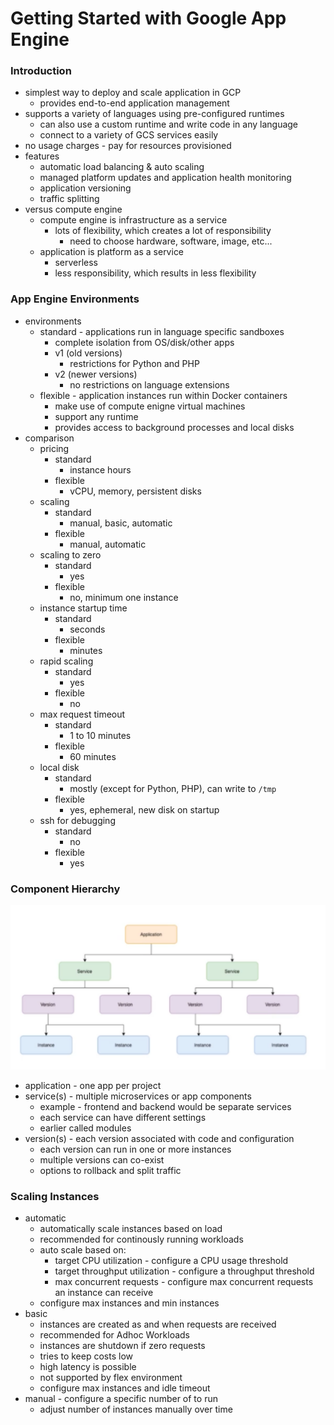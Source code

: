 # Getting Started with Google App Engine

### Introduction

- simplest way to deploy and scale application in GCP
  - provides end-to-end application management
- supports a variety of languages using pre-configured runtimes
  - can also use a custom runtime and write code in any language
  - connect to a variety of GCS services easily
- no usage charges - pay for resources provisioned
- features
  - automatic load balancing & auto scaling
  - managed platform updates and application health monitoring
  - application versioning
  - traffic splitting
- versus compute engine
  - compute engine is infrastructure as a service
    - lots of flexibility, which creates a lot of responsibility
      - need to choose hardware, software, image, etc...
  - application is platform as a service
    - serverless
    - less responsibility, which results in less flexibility

### App Engine Environments

- environments
  - standard - applications run in language specific sandboxes
    - complete isolation from OS/disk/other apps
    - v1 (old versions)
      - restrictions for Python and PHP
    - v2 (newer versions)
      - no restrictions on language extensions
  - flexible - application instances run within Docker containers
    - make use of compute enigne virtual machines
    - support any runtime
    - provides access to background processes and local disks
- comparison
  - pricing
    - standard
      - instance hours
    - flexible
      - vCPU, memory, persistent disks
  - scaling
    - standard
      - manual, basic, automatic
    - flexible
      - manual, automatic
  - scaling to zero
    - standard
      - yes
    - flexible
      - no, minimum one instance
  - instance startup time
    - standard
      - seconds
    - flexible
      - minutes
  - rapid scaling
    - standard
      - yes
    - flexible
      - no
  - max request timeout
    - standard
      - 1 to 10 minutes
    - flexible
      - 60 minutes
  - local disk
    - standard
      - mostly (except for Python, PHP), can write to `/tmp`
    - flexible
      - yes, ephemeral, new disk on startup
  - ssh for debugging
    - standard
      - no
    - flexible
      - yes

### Component Hierarchy

![App Engine Hierarchy](./assets/app_engine_hiearchy.png 'App Engine Hiearchy')

- application - one app per project
- service(s) - multiple microservices or app components
  - example - frontend and backend would be separate services
  - each service can have different settings
  - earlier called modules
- version(s) - each version associated with code and configuration
  - each version can run in one or more instances
  - multiple versions can co-exist
  - options to rollback and split traffic

### Scaling Instances

- automatic
  - automatically scale instances based on load
  - recommended for continously running workloads
  - auto scale based on:
    - target CPU utilization - configure a CPU usage threshold
    - target throughput utilization - configure a throughput threshold
    - max concurrent requests - configure max concurrent requests an instance can receive
  - configure max instances and min instances
- basic
  - instances are created as and when requests are received
  - recommended for Adhoc Workloads
  - instances are shutdown if zero requests
  - tries to keep costs low
  - high latency is possible
  - not supported by flex environment
  - configure max instances and idle timeout
- manual - configure a specific number of to run
  - adjust number of instances manually over time
